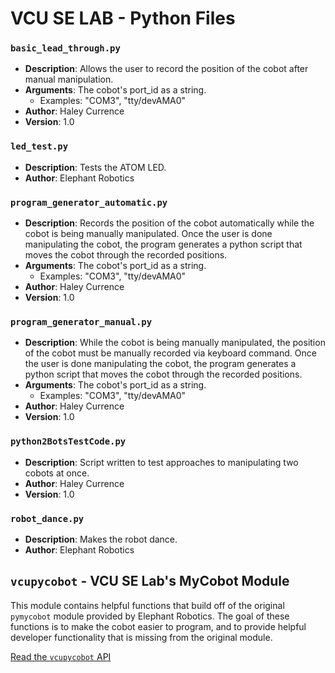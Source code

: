# VCU SE LAB - Python Files

### `basic_lead_through.py`

- **Description**: Allows the user to record the position of the cobot after manual manipulation.
- **Arguments**: The cobot's port_id as a string. 
    - Examples: "COM3", "tty/devAMA0"
- **Author**: Haley Currence
- **Version**: 1.0

### `led_test.py`

- **Description**: Tests the ATOM LED.
- **Author**: Elephant Robotics

### `program_generator_automatic.py`

- **Description**: Records the position of the cobot automatically while the cobot is being manually manipulated. Once the user is done manipulating the cobot, the program generates a python script that moves the cobot through the recorded positions.
- **Arguments**: The cobot's port_id as a string. 
    - Examples: "COM3", "tty/devAMA0"
- **Author**: Haley Currence
- **Version**: 1.0

### `program_generator_manual.py`

- **Description**: While the cobot is being manually manipulated, the position of the cobot must be manually recorded via keyboard command. Once the user is done manipulating the cobot, the program generates a python script that moves the cobot through the recorded positions.
- **Arguments**: The cobot's port_id as a string. 
    - Examples: "COM3", "tty/devAMA0"
- **Author**: Haley Currence
- **Version**: 1.0

### `python2BotsTestCode.py`

- **Description**: Script written to test approaches to manipulating two cobots at once.
- **Author**: Haley Currence
- **Version**: 1.0

### `robot_dance.py`

- **Description**: Makes the robot dance.
- **Author**: Elephant Robotics

## `vcupycobot` - VCU SE Lab's MyCobot Module

This module contains helpful functions that build off of the original `pymycobot` module provided by Elephant Robotics. The goal of these functions is to make the cobot easier to program, and to provide helpful developer functionality that is missing from the original module.

[Read the `vcupycobot` API](https://github.com/vcuse/elefante/blob/main/Test%20Code/Python/vcupycobot_api.md)
